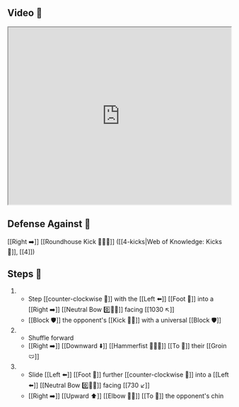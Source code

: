 ## Video 🎥

<iframe src="https://www.youtube.com/embed/BBE75J6Scx0" width="100%" height="400"></iframe>

## Defense Against 🤺

[[Right ➡️]] [[Roundhouse Kick 🔄🦶💥]] ([[4-kicks|Web of Knowledge: Kicks 🦶]], [[4]])

## Steps 👣

1. - Step [[counter-clockwise 🔄]] with the [[Left ⬅️]] [[Foot 🦶]] into a [[Right ➡️]] [[Neutral Bow 0️⃣🧍‍♂️]] facing [[1030 ↖️]]
    - [[Block 🛡️]] the opponent's [[Kick 🦶💥]] with a universal [[Block 🛡️]]
2. - Shuffle forward
    - [[Right ➡️]] [[Downward ⬇️]] [[Hammerfist 🔨✊💥]] [[To 🎯]] their [[Groin 🩲]]
3. - Slide [[Left ⬅️]] [[Foot 🦶]] further [[counter-clockwise 🔄]] into a [[Left ⬅️]] [[Neutral Bow 0️⃣🧍‍♂️]] facing [[730 ↙️]]
    - [[Right ➡️]] [[Upward ⬆️]] [[Elbow 💪💥]] [[To 🎯]] the opponent's chin
